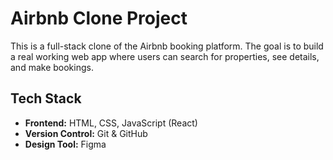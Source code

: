 # Airbnb Clone Project

This is a full-stack clone of the Airbnb booking platform. The goal is to build a real working web app where users can search for properties, see details, and make bookings.

## Tech Stack

- **Frontend:** HTML, CSS, JavaScript (React)
- **Version Control:** Git & GitHub
- **Design Tool:** Figma
